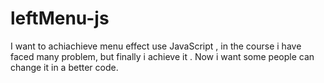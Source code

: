 # leftMenu-js
I want to achiachieve menu effect use JavaScript ,  in the course i have faced many problem, but finally i achieve it . Now i want some people can change it in a better code.
